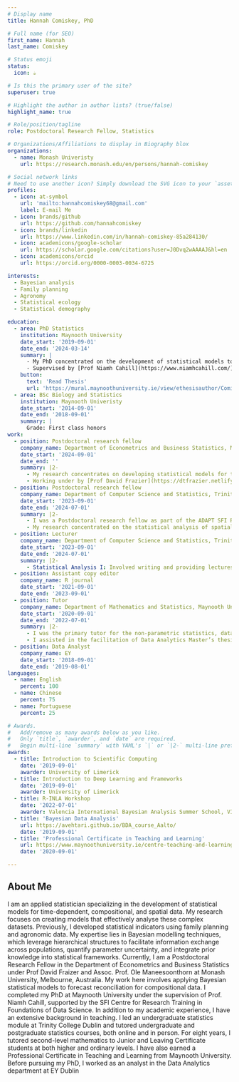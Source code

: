 ```yaml
---
# Display name
title: Hannah Comiskey, PhD

# Full name (for SEO)
first_name: Hannah
last_name: Comiskey

# Status emoji
status:
  icon: ☕️

# Is this the primary user of the site?
superuser: true

# Highlight the author in author lists? (true/false)
highlight_name: true

# Role/position/tagline
role: Postdoctoral Research Fellow, Statistics

# Organizations/Affiliations to display in Biography blox
organizations:
  - name: Monash Univeristy
    url: https://research.monash.edu/en/persons/hannah-comiskey

# Social network links
# Need to use another icon? Simply download the SVG icon to your `assets/media/icons/` folder.
profiles:
  - icon: at-symbol
    url: 'mailto:hannahcomiskey68@gmail.com'
    label: E-mail Me
  - icon: brands/github
    url: https://github.com/hannahcomiskey
  - icon: brands/linkedin
    url: https://www.linkedin.com/in/hannah-comiskey-85a284130/
  - icon: academicons/google-scholar
    url: https://scholar.google.com/citations?user=J0Dvq2wAAAAJ&hl=en
  - icon: academicons/orcid
    url: https://orcid.org/0000-0003-0034-6725

interests:
  - Bayesian analysis
  - Family planning
  - Agronomy
  - Statistical ecology
  - Statistical demography

education:
  - area: PhD Statistics
    institution: Maynooth University
    date_start: '2019-09-01'
    date_end: '2024-03-14'
    summary: |
      - My PhD concentrated on the development of statistical models to assess the contributions of the public and private sectors to the supply of modern contraceptives in low- and middle-income countries. 
      - Supervised by [Prof Niamh Cahill](https://www.niamhcahill.com/) and [Prof Leontine Alkema](https://leontinealkema.github.io/alkema_lab/). 
    button:
      text: 'Read Thesis'
      url: 'https://mural.maynoothuniversity.ie/view/ethesisauthor/Comiskey=3AHannah=3A=3A.html'
  - area: BSc Biology and Statistics
    institution: Maynooth Univeristy
    date_start: '2014-09-01'
    date_end: '2018-09-01'
    summary: |
      Grade: First class honors
work:
  - position: Postdoctoral research fellow
    company_name: Department of Econometrics and Business Statistics, Monash University, Melbourne, Australia.
    date_start: '2024-09-01'
    date_end: ''
    summary: |2-
      - My research concentrates on developing statistical models for the analysis of time dependent, compositional and/or spatial data. I am also working in working in forecast reconciliation for compositional data with Bayesian statistical models. 
      - Working under by [Prof David Frazier](https://dtfrazier.netlify.app/) and [Assoc. Prof Ole Maneesoonthorn] (https://sites.google.com/view/o-maneesoonthorn). 
  - position: Postdoctoral research fellow
    company_name: Department of Computer Science and Statistics, Trinity College, Dublin, Ireland.
    date_start: '2023-09-01'
    date_end: '2024-07-01'
    summary: |2-
      - I was a Postdoctoral research fellow as part of the ADAPT SFI Research Centre for AI-Driven Digital Content Technology. There, I worked on the LegacyNet project and the LegumeLegacy Doctoral Network.
      - My research concentrated on the statistical analysis of spatial and temporal trends in multi-species grassland mixtures.
  - position: Lecturer
    company_name: Department of Computer Science and Statistics, Trinity College, Dublin, Ireland.
    date_start: '2023-09-01'
    date_end: '2024-07-01'
    summary: |2-
      - Statistical Analysis I: Involved writing and providing lectures, online assessment materials and examinations for an undergraduate level course on statistical analysis.
  - position: Assistant copy editor
    company_name: R journal
    date_start: '2021-09-01'
    date_end: '2023-09-01'
  - position: Tutor
    company_name: Department of Mathematics and Statistics, Maynooth University, Ireland.
    date_start: '2020-09-01'
    date_end: '2022-07-01'
    summary: |2-
      - I was the primary tutor for the non-parametric statistics, data analysis and Bayesian analysis courses.
      - I assisted in the facilitation of Data Analytics Master’s thesis projects in 2021.
  - position: Data Analyst
    company_name: EY
    date_start: '2018-09-01'
    date_end: '2019-08-01'
languages:
  - name: English
    percent: 100
  - name: Chinese
    percent: 75
  - name: Portuguese
    percent: 25

# Awards.
#   Add/remove as many awards below as you like.
#   Only `title`, `awarder`, and `date` are required.
#   Begin multi-line `summary` with YAML's `|` or `|2-` multi-line prefix and indent 2 spaces below.
awards:
  - title: Introduction to Scientific Computing
    date: '2019-09-01'
    awarder: University of Limerick
  - title: Introduction to Deep Learning and Frameworks
    date: '2019-09-01'
    awarder: University of Limerick
  - title: R-INLA Workshop
    date: '2022-07-01'
    awarder: Valencia International Bayesian Analysis Summer School, VIBASS5 2022.
  - title: 'Bayesian Data Analysis'
    url: https://avehtari.github.io/BDA_course_Aalto/
    date: '2019-09-01'
  - title: 'Professional Certificate in Teaching and Learning'
    url: https://www.maynoothuniversity.ie/centre-teaching-and-learning/accredited-programmes/professional-certificate-teaching-and-learning
    date: '2020-09-01'

---
```


## About Me

I am an applied statistician specializing in the development of statistical models for time-dependent, compositional, and spatial data. My research focuses on creating models that effectively analyse these complex datasets. Previously, I developed statistical indicators using family planning and agronomic data. My expertise lies in Bayesian modelling techniques, which leverage hierarchical structures to facilitate information exchange across populations, quantify parameter uncertainty, and integrate prior knowledge into statistical frameworks.
Currently, I am a Postdoctoral Research Fellow in the Department of Econometrics and Business Statistics under Prof David Fraizer and Assoc. Prof. Ole Maneesoonthorn at Monash University, Melbourne, Australia. My work here involves applying Bayesian statistical models to forecast reconciliation for compositional data. I completed my PhD at Maynooth University under the supervision of Prof. Niamh Cahill, supported by the SFI Centre for Research Training in Foundations of Data Science. 
In addition to my academic experience, I have an extensive background in teaching. I led an undergraduate statistics module at Trinity College Dublin and tutored undergraduate and postgraduate statistics courses, both online and in person. For eight years, I tutored second-level mathematics to Junior and Leaving Certificate students at both higher and ordinary levels. I have also earned a Professional Certificate in Teaching and Learning from Maynooth University. Before pursuing my PhD, I worked as an analyst in the Data Analytics department at EY Dublin

